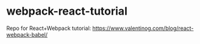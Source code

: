 # webpack-react-tutorial
Repo for React+Webpack tutorial: https://www.valentinog.com/blog/react-webpack-babel/
